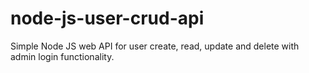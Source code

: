 # node-js-user-crud-api
Simple Node JS web API for user create, read, update and delete with admin login functionality.
